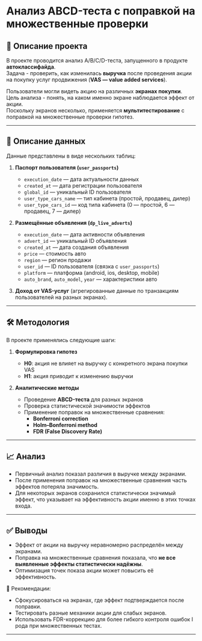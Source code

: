 # Анализ ABCD-теста с поправкой на множественные проверки

## 📌 Описание проекта
В проекте проводится анализ A/B/C/D-теста, запущенного в продукте **автоклассифайда**.  
Задача - проверить, как изменилась **выручка** после проведения акции на покупку услуг продвижения (**VAS — value added services**).  

Пользователи могли видеть акцию на различных **экранах покупки**.  
Цель анализа - понять, на каком именно экране наблюдается эффект от акции.  
Поскольку экранов несколько, применяется **мультитестирование** с поправкой на множественные проверки гипотез.  

---

## 📂 Описание данных
Данные представлены в виде нескольких таблиц:  

1. **Паспорт пользователя (`user_passports`)**  
   - `execution_date` — дата актуальности данных  
   - `created_at` — дата регистрации пользователя  
   - `global_id` — уникальный ID пользователя  
   - `user_type_cars_name` — тип кабинета (простой, продавец, дилер)  
   - `user_type_cars_id` — код типа кабинета (0 — простой, 6 — продавец, 7 — дилер)  

2. **Размещённые объявления (`dp_live_adverts`)**  
   - `execution_date` — дата активности объявления  
   - `advert_id` — уникальный ID объявления  
   - `created_at` — дата создания объявления  
   - `price` — стоимость авто  
   - `region` — регион продажи  
   - `user_id` — ID пользователя (связка с `user_passports`)  
   - `platform` — платформа (android, ios, desktop, mobile)  
   - `auto_brand`, `auto_model`, `year` — характеристики авто  

3. **Доход от VAS-услуг** (агрегированные данные по транзакциям пользователей на разных экранах).  

---

## 🛠 Методология
В проекте применялись следующие шаги:  

1. **Формулировка гипотез**  
   - **H0**: акция не влияет на выручку с конкретного экрана покупки VAS  
   - **H1**: акция приводит к изменению выручки  

2. **Аналитические методы**  
   - Проведение **ABCD-теста** для разных экранов  
   - Проверка статистической значимости эффектов  
   - Применение поправок на множественные сравнения:  
     - **Bonferroni correction**  
     - **Holm–Bonferroni method**  
     - **FDR (False Discovery Rate)**  

---

## 📈 Анализ
- Первичный анализ показал различия в выручке между экранами.  
- После применения поправок на множественные сравнения часть эффектов потеряла значимость.  
- Для некоторых экранов сохранился статистически значимый эффект, что указывает на эффективность акции именно в этих точках входа.  

---

## ✅ Выводы
- Эффект от акции на выручку неравномерно распределён между экранами.  
- Поправка на множественные сравнения показала, что **не все выявленные эффекты статистически надёжны**.  
- Оптимизация точек показа акции может повысить её эффективность.  

📌 Рекомендации:  
- Сфокусироваться на экранах, где эффект подтверждается после поправки.  
- Тестировать разные механики акции для слабых экранов.  
- Использовать FDR-коррекцию для более гибкого контроля ошибок I рода при множественных тестах.  

---